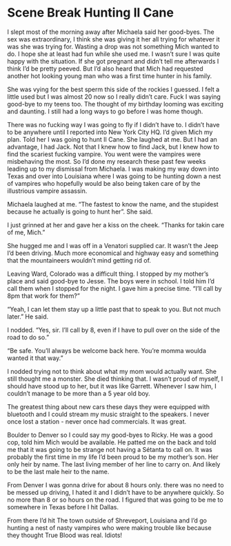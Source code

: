 #  Scene Break Hunting Il Cane

I slept most of the morning away after Michaela said her good-byes. The sex was
extraordinary, I think she was giving it her all trying for whatever it was she
was trying for. Wasting a drop was not something Mich wanted to do. I hope she
at least had fun while she used me. I wasn’t sure I was quite happy with the
situation. If she got pregnant and didn’t tell me afterwards I think I’d be
pretty peeved. But I’d also heard that Mich had requested another hot looking
young man who was a first time hunter in his family.

She was vying for the best sperm this side of the rockies I guessed. I felt a
little used but I was almost 20 now so I really didn’t care. Fuck I was saying
good-bye to my teens too. The thought of my birthday looming was exciting and
daunting. I still had a long ways to go before I was home though.

There was no fucking way I was going to fly if I didn’t have to. I didn’t have
to be anywhere until I reported into New York City HQ. I’d given Mich my plan.
Told her I was going to hunt Il Cane. She laughed at me. But I had an advantage,
I had Jack. Not that I knew how to find Jack, but I knew how to find the
scariest fucking vampire. You went were the vampires were misbehaving the most.
So I’d done my research these past few weeks leading up to my dismissal from
Michaela. I was making my way down into Texas and over into Louisiana where I
was going to be hunting down a nest of vampires who hopefully would be also
being taken care of by the illustrious vampire assassin.

Michaela laughed at me. “The fastest to know the name, and the stupidest because
he actually is going to hunt her”. She said.

I just grinned at her and gave her a kiss on the cheek. “Thanks for takin care
of me, Mich.”

She hugged me and I was off in a Venatori supplied car. It wasn’t the Jeep I’d
been driving. Much more economical and highway easy and something that the
mountaineers wouldn’t mind getting rid of.

Leaving Ward, Colorado was a difficult thing. I stopped by my mother’s place and
said good-bye to Jesse. The boys were in school. I told him I’d call them when I
stopped for the night. I gave him a precise time. “I’ll call by 8pm that work
for them?”

“Yeah, I can let them stay up a little past that to speak to you. But not much
later.” He said.

I nodded. “Yes, sir. I’ll call by 8, even if I have to pull over on the side of
the road to do so.”

“Be safe. You’ll always be welcome back here. You’re momma woulda wanted it that
way.”

I nodded trying not to think about what my mom would actually want. She still
thought me a monster. She died thinking that. I wasn’t proud of myself, I should
have stood up to her, but it was like Garrett. Whenever I saw him, I couldn’t
manage to be more than a 5 year old boy.

The greatest thing about new cars these days they were equipped with bluetooth
and I could stream my music straight to the speakers. I never once lost a
station - never once had commercials. It was great.

Boulder to Denver so I could say my good-byes to Ricky. He was a good cop, told
him Mich would be available. He patted me on the back and told me that it was
going to be strange not having a Sétanta to call on. It was probably the first
time in my life I’d been proud to be my mother’s son. Her only heir by name. The
last living member of her line to carry on. And likely to be the last male heir
to the name.

From Denver I was gonna drive for about 8 hours only. there was no need to be
messed up driving, I hated it and I didn’t have to be anywhere quickly. So no
more than 8 or so hours on the road. I figured that was going to be me to
somewhere in Texas before I hit Dallas.

From there I’d hit The town outside of Shreveport, Louisiana and I’d go hunting
a nest of nasty vampires who were making trouble like because they thought True
Blood was real. Idiots!

